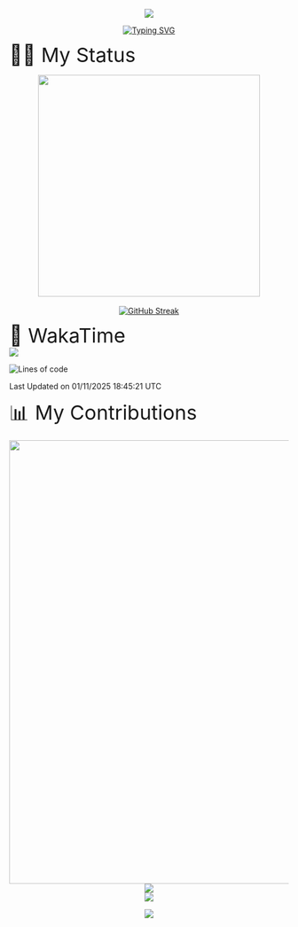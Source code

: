 <p align="center">
    <img src="https://capsule-render.vercel.app/api?type=waving&height=300&color=gradient&text=Welcome%20to%20my%20space&fontAlign=48&fontColor=0d1117&animation=fadeIn&stroke=0d1117&reversal=false&desc=Salianbooth&descAlign=61&descAlignY=38" />
</p>
<p align="center">
<a href="https://git.io/typing-svg"><img src="https://readme-typing-svg.demolab.com?font=Fira+Code&pause=1000&color=A347F7&center=false%C2%A0%E5%81%87&vCenter=false%C2%A0%E5%81%87&repeat=true%C2%A0%E7%9C%9F&random=false%C2%A0%E5%81%87&width=444&lines=Welcome+to+my+Github+profile+page!" alt="Typing SVG" /></a>
</p>

 <div style="font-size: 36px;text-align: left;">🧙‍♂️ My Status </div>
<p align="center">
    <!-- https://github.com/anuraghazra/github-readme-stats -->
  <img align="center" width="400" src="https://github-readme-stats.vercel.app/api?username=Salianbooth&theme=tokyonight" />
    <br /> <br />
   <a href="https://git.io/streak-stats"><img src="https://streak-stats.demolab.com?user=Salianbooth&theme=iceberg&hide_border=" alt="GitHub Streak" /></a>
    <br />
<!-- waka time-->
 <div style="font-size: 36px;text-align: left;">🍔 WakaTime   </div> 
<picture>
  <source
    srcset="https://github-readme-stats.vercel.app/api/wakatime?username=Salianbooth&layout=compact&text_color=f0f6fc&bg_color=00000000&hide_border=true&hide_title=true"
    media="(prefers-color-scheme: dark)"
  />
  <source
    srcset="https://github-readme-stats.vercel.app/api/wakatime?username=Salianbooth&layout=compact&text_color=1f2328&bg_color=00000000&hide_border=true&hide_title=true"
    media="(prefers-color-scheme: light), (prefers-color-scheme: no-preference)"
  />
  <img src="https://github-readme-stats.vercel.app/api/wakatime?username=Salianbooth&layout=compact&text_color=f0f6fc&bg_color=00000000&hide_border=true&hide_title=true" />
</picture>


<!--START_SECTION:waka-->
![Lines of code](https://img.shields.io/badge/From%20Hello%20World%20I%27ve%20Written-413.7%20thousand%20lines%20of%20code-blue)


 Last Updated on 01/11/2025 18:45:21 UTC
<!--END_SECTION:waka-->

</p>
 <div style="font-size: 36px;text-align: left;">📊 My Contributions  </div> 
 <p align="center">
    <img width="800"
        src="https://github-readme-activity-graph.vercel.app/graph?username=Salianbooth&theme=github-compact&hide_border=true&area=true" />
    <br />
    <img align="center"
        src="https://github-readme-stats.vercel.app/api/top-langs/?username=Salianbooth&theme=transparent&hide_border=true&layout=donut-vertical&langs_count=6" />
    <br />
    <img align="center" src="https://skillicons.dev/icons?i=c,cpp,clion,java,py,html,css,rust,docker,linux,md,notion,matlab&theme=dark" />
</p>

<p align="center">
    <img src="https://capsule-render.vercel.app/api?type=wave&height=300&color=gradient&text=The%20end&section=footer&reversal=false&fontAlignY=64&animation=fadeIn" />
</p>
